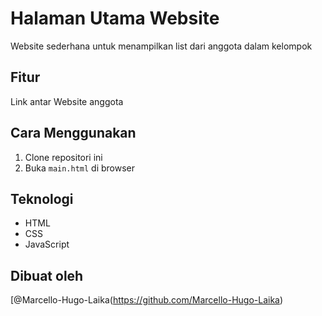 # Halaman Utama Website
Website sederhana untuk menampilkan list dari anggota dalam kelompok

## Fitur
Link antar Website anggota

## Cara Menggunakan
1. Clone repositori ini
2. Buka `main.html` di browser

## Teknologi
- HTML
- CSS
- JavaScript

## Dibuat oleh
[@Marcello-Hugo-Laika(https://github.com/Marcello-Hugo-Laika)
